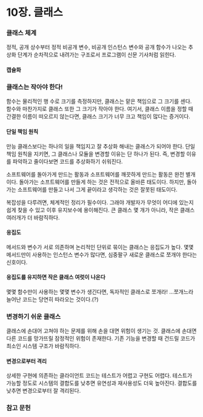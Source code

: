 # 10장. 클래스

### 클래스 체계

정적, 공개 상수부터 정적 비공개 변수, 비공개 인스턴스 변수와
공개 함수가 나오는 추상화 단계가 순차적으로 내려가는 구조로서
프로그램이 신문 기사처럼 읽힌다.

#### 캡슐화

### 클래스는 작아야 한다!

함수는 물리적인 행 수로 크기를 측정하지만, 클래스는 맡은 책임으로 그 크기를 센다.
함수와 마찬가지로 클래스 또한 그 크기가 작아야 한다.
여기서, 클래스 이름을 정할 때 간결한 이름이 떠오르지 않는다면, 클래스 크기가 너무 크고
책임이 많다는 증거이다.

#### 단일 책임 원칙

만능 클래스보다는 하나의 일을 책임지고 잘 추상화 해내는 클래스가 되어야 한다.
단일 책임 원칙을 지키면, 그 클래스나 모듈을 변경할 이유는 단 하나가 된다.
즉, 변경할 이유를 파악하고 줄이다보면 코드를 추상화하기 쉬워진다.

소프트웨어를 돌아가게 만드는 활동과 소프트웨어를 깨끗하게 만드는 활동은
완전 별개이다. 돌아가는 소프트웨어를 만들게 하는 것은 전적으로 올바른 태도이다.
하지만, 돌아가는 소프트웨어를 만들고 나서 그게 끝이라고 생각하는 것은 잘못된 태도이다.

복잡성을 다루려면, 체계적인 정리가 필수이다. 그래야 개발자가 무엇이 어디에 있는지
쉽게 찾을 수 있고 이후 유지보수에 용이해진다.
큰 클래스 몇 개가 아니라, 작은 클래스 여러개가 더 바람직하다.

#### 응집도

메서드와 변수가 서로 의존하며 논리적인 단위로 묶이는 클래스는
응집도가 높다. 몇몇 메서드만이 사용하는 인스턴스 변수가 많다면,
심중팔구 새로운 클래스로 쪼개야 한다는 신호이다.

#### 응집도를 유지하면 작은 클래스 여럿이 나온다

몇몇 함수만이 사용하는 몇몇 변수가 생긴다면, 독자적인 클래스로 쪼개라!
...쪼개느라 늘어난 코드는 당연히 따라오는 것이다.(?)

### 변경하기 쉬운 클래스

클래스에 손대어 고쳐야 하는 문제를 위해 손을 대면 위험이 생기는 것.
클래스에 손대면 다른 코드를 망가뜨릴 잠정적인 위험이 존재한다.
기존 기능을 변경할 때 건드릴 코드가 최소인 시스템 구조가 바람직하다.

#### 변경으로부터 격리

상세한 구현에 의존하는 클라이언트 코드는 테스트가 어렵고 구현도 어렵다.
테스트가 가능할 정도로 시스템의 결합도를 낮추면 유연성과 재사용성도 더욱
높아진다. 결합도를 낮추면 변경으로부터 잘 격리된다.

### 참고 문헌
